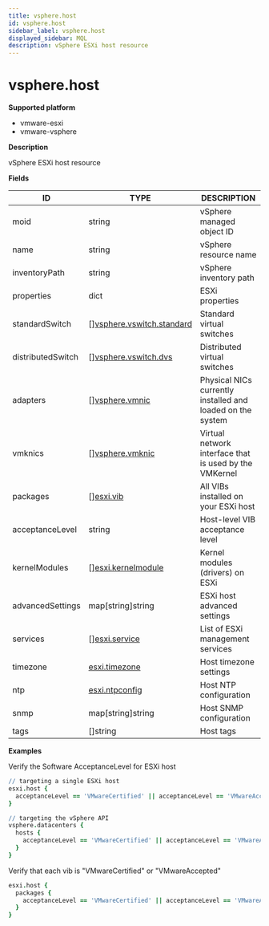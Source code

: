```yaml
---
title: vsphere.host
id: vsphere.host
sidebar_label: vsphere.host
displayed_sidebar: MQL
description: vSphere ESXi host resource
---
```


# vsphere.host

**Supported platform**

- vmware-esxi
- vmware-vsphere

**Description**

vSphere ESXi host resource

**Fields**

| ID                | TYPE                                                              | DESCRIPTION                                                |
| ----------------- | ----------------------------------------------------------------- | ---------------------------------------------------------- |
| moid              | string                                                            | vSphere managed object ID                                  |
| name              | string                                                            | vSphere resource name                                      |
| inventoryPath     | string                                                            | vSphere inventory path                                     |
| properties        | dict                                                              | ESXi properties                                            |
| standardSwitch    | &#91;&#93;[vsphere.vswitch.standard](vsphere.vswitch.standard.md) | Standard virtual switches                                  |
| distributedSwitch | &#91;&#93;[vsphere.vswitch.dvs](vsphere.vswitch.dvs.md)           | Distributed virtual switches                               |
| adapters          | &#91;&#93;[vsphere.vmnic](vsphere.vmnic.md)                       | Physical NICs currently installed and loaded on the system |
| vmknics           | &#91;&#93;[vsphere.vmknic](vsphere.vmknic.md)                     | Virtual network interface that is used by the VMKernel     |
| packages          | &#91;&#93;[esxi.vib](esxi.vib.md)                                 | All VIBs installed on your ESXi host                       |
| acceptanceLevel   | string                                                            | Host-level VIB acceptance level                            |
| kernelModules     | &#91;&#93;[esxi.kernelmodule](esxi.kernelmodule.md)               | Kernel modules (drivers) on ESXi                           |
| advancedSettings  | map[string]string                                                 | ESXi host advanced settings                                |
| services          | &#91;&#93;[esxi.service](esxi.service.md)                         | List of ESXi management services                           |
| timezone          | [esxi.timezone](esxi.timezone.md)                                 | Host timezone settings                                     |
| ntp               | [esxi.ntpconfig](esxi.ntpconfig.md)                               | Host NTP configuration                                     |
| snmp              | map[string]string                                                 | Host SNMP configuration                                    |
| tags              | &#91;&#93;string                                                  | Host tags                                                  |

**Examples**

Verify the Software AcceptanceLevel for ESXi host

```coffee
// targeting a single ESXi host
esxi.host {
  acceptanceLevel == 'VMwareCertified' || acceptanceLevel == 'VMwareAccepted' || acceptanceLevel == 'PartnerSupported'
}

// targeting the vSphere API
vsphere.datacenters {
  hosts {
    acceptanceLevel == 'VMwareCertified' || acceptanceLevel == 'VMwareAccepted' || acceptanceLevel == 'PartnerSupported'
  }
}
```

Verify that each vib is "VMwareCertified" or "VMwareAccepted"

```coffee
esxi.host {
  packages {
    acceptanceLevel == 'VMwareCertified' || acceptanceLevel == 'VMwareAccepted' || acceptanceLevel == 'PartnerSupported'
  }
}
```
